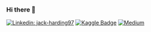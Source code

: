 ### Hi there 👋

[![Linkedin: jack-harding97](https://img.shields.io/badge/-Jack%20Harding-blue?style=flat-square&logo=Linkedin&logoColor=white&link=https://www.linkedin.com/in/jack-harding97/)](https://www.linkedin.com/in/jack-harding97/)
[![Kaggle Badge](https://img.shields.io/badge/-jackharding-teal?style=flat&logo=kaggle&logoColor=deepblue&link=https://www.kaggle.com/jackharding)](https://www.kaggle.com/jackharding)
[![Medium](https://img.shields.io/badge/medium-%2312100E.svg?&style=for-the-badge&logo=medium&logoColor=white&link=https://jack-harding.medium.com/)](https://jack-harding.medium.com/)
